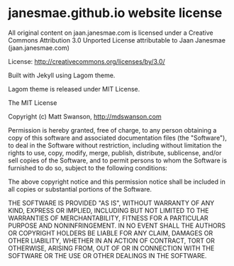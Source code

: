 # janesmae.github.io website license

All original content on jaan.janesmae.com is licensed under a Creative Commons Attribution 3.0 Unported License
attributable to Jaan Janesmae (jaan.janesmae.com)

License: http://creativecommons.org/licenses/by/3.0/

Built with Jekyll using Lagom theme. 

Lagom theme is released under MIT License.

The MIT License

Copyright (c) Matt Swanson, http://mdswanson.com

Permission is hereby granted, free of charge, to any person obtaining a copy
of this software and associated documentation files (the "Software"), to deal
in the Software without restriction, including without limitation the rights
to use, copy, modify, merge, publish, distribute, sublicense, and/or sell
copies of the Software, and to permit persons to whom the Software is
furnished to do so, subject to the following conditions:

The above copyright notice and this permission notice shall be included in
all copies or substantial portions of the Software.

THE SOFTWARE IS PROVIDED "AS IS", WITHOUT WARRANTY OF ANY KIND, EXPRESS OR
IMPLIED, INCLUDING BUT NOT LIMITED TO THE WARRANTIES OF MERCHANTABILITY,
FITNESS FOR A PARTICULAR PURPOSE AND NONINFRINGEMENT. IN NO EVENT SHALL THE
AUTHORS OR COPYRIGHT HOLDERS BE LIABLE FOR ANY CLAIM, DAMAGES OR OTHER
LIABILITY, WHETHER IN AN ACTION OF CONTRACT, TORT OR OTHERWISE, ARISING FROM,
OUT OF OR IN CONNECTION WITH THE SOFTWARE OR THE USE OR OTHER DEALINGS IN
THE SOFTWARE.